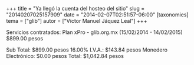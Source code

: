 +++
title = "Ya llegó la cuenta del hosteo del sitio"
slug = "20140207025157909"
date = "2014-02-07T02:51:57-06:00"
[taxonomies]
tema = ["glib"]
autor = ["Víctor Manuel Jáquez Leal"]
+++

Servicios contratados: Plan xPro - glib.org.mx (15/02/2014 - 14/02/2015)
$899.00 pesos

Sub Total: $899.00 pesos 16.00% I.V.A.: $143.84 pesos Monedero
Electrónico: $0.00 pesos Total: $1,042.84 pesos
